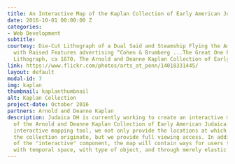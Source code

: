 ```yaml
---
title: An Interactive Map of the Kaplan Collection of Early American Judaica
date: 2016-10-01 00:00:00 Z
categories:
- Web Development
subtitle: 
courtesy: Die-Cut Lithograph of a Dual Said and Steamship Flying the American Flag,
  with Raised Features advertising “Cohen & Brumberg ...The Great One Price Clothier.”
  Lithograph, ca 1870. The Arnold and Deanne Kaplan Collection of Early American Judaica.
link: https://www.flickr.com/photos/arts_at_penn/14018331445/
layout: default
modal-id: 7
img: kaplan
thumbnail: kaplanthumbnail
alt: Kaplan Collection
project-date: October 2016
partners: Arnold and Deanne Kaplan
description: Judaica DH is currently working to create an interactive mapping tool
  of the Arnold and Deanne Kaplan Collection of Early American Judaica. Through this
  interactive mapping tool, we not only provide the locations at which objects from
  the collection originate, but we provide full viewing access. In addition, as part
  of the "interactive" component, the map will contain ways for users to filter both
  with temporal space, with type of object, and through merely elastic searching.
---
```


